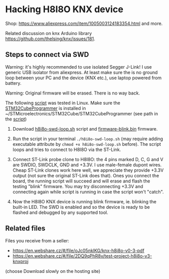 # Hacking H8I8O KNX device

Shop: https://www.aliexpress.com/item/1005003124183354.html and more.

Related discussion on knx Arduino library https://github.com/thelsing/knx/issues/181.

## Steps to connect via SWD

Warning: it's highly recommended to use isolated Segger J-Link! I use generic USB isolator from aliexpress. At least make sure the is no ground loop between your PC and the device (KNX etc.), use laptop powered from battery.

Warning: Original firmware will be erased. There is no way back.

The following [script](h8i8o-swd-loop.sh) was tested in Linux. Make sure the [STM32CubeProgrammer](https://www.st.com/en/development-tools/stm32cubeprog.htm) is installed in ~/STMicroelectronics/STM32Cube/STM32CubeProgrammer (see path in the [script](h8i8o-swd-loop.sh))

1. Download [h8i8o-swd-loop.sh](h8i8o-swd-loop.sh) script and [firmware-blink.bin](firmware-blink.bin) firmware.

2. Run the script in your terminal `./h8i8o-swd-loop.sh` (may require adding executable attribute by `chmod +x h8i8o-swd-loop.sh` before). The script loops and tries to connect to H8I8O via the ST-Link.

3. Connect ST-Link probe clone to H8I8O:  the 4 pins marked D, C, G and V are SWDIO, SWDCLK, GND and +3.3V. I use male-female dupont wires. Cheap ST-Link clones work here well, we appreciate they provide +3.3V output (not sure the original ST-Link does that). Ones you connect the board, the running script will succeed and will erase and flash the testing "blink" firmware. You may try disconnecting +3.3V and connecting again while script is running in case the script won't "catch".

4. Now the H8I8O KNX device is running blink firmware, ie. blinking the built-in LED. The SWD is enabled and so the device is ready to be flashed and debugged by any supported tool.

## Related files

Files you receive from a seller:
* https://en.webshare.cz/#/file/oJc05nklKG/knx-h8i8o-v0-3-pdf
* https://en.webshare.cz/#/file/2DQ9qPhR8v/test-project-h8i8o-v3-knxproj

(choose Download slowly on the hosting site)
